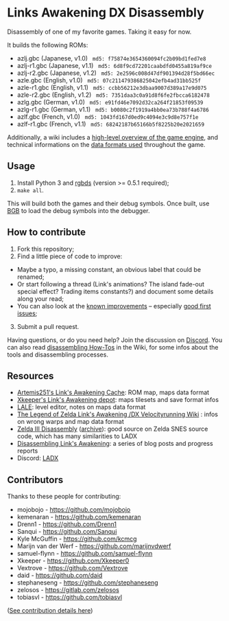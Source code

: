 # Links Awakening DX Disassembly

Disassembly of one of my favorite games. Taking it easy for now.

It builds the following ROMs:

- azlj.gbc (Japanese, v1.0) `
md5: f75874e3654360094fc2b09bd1fed7e8`
- azlj-r1.gbc (Japanese, v1.1) `
md5: 6d8f9cd72201caabdfd0455a819af9ce`
- azlj-r2.gbc (Japanese, v1.2) `
md5: 2e2596c008d47df901394d28f5bd66ec`
- azle.gbc (English, v1.0) `
md5: 07c211479386825042efb4ad31bb525f`
- azle-r1.gbc (English, v1.1) `
md5: ccbb56212e3dbaa9007d389a17e9d075`
- azle-r2.gbc (English, v1.2) `
md5: 7351daa3c0a91d8f6fe2fbcca6182478`
- azlg.gbc (German, v1.0) `
md5: e91fd46e7092d32ca264f21853f09539`
- azlg-r1.gbc (German, v1.1) `
md5: b0080c2f1919a4bb0ea73b788f4a6786`
- azlf.gbc (French, v1.0) `
md5: 1043fd167d0ed9c4094e3c9d8e757f1e`
- azlf-r1.gbc (French, v1.1) `
md5: 68242187b65166b5f8225b20e2021659`

Additionally, a wiki includes a [high-level overview of the game engine](https://github.com/zladx/LADX-Disassembly/wiki/Game-engine-documentation), and technical informations on the [data formats used](https://github.com/zladx/LADX-Disassembly/wiki/Maps-data-format) throughout the game.

## Usage

1. Install Python 3 and [rgbds](https://github.com/gbdev/rgbds#1-installing-rgbds) (version >= 0.5.1 required);
2. `make all`.

This will build both the games and their debug symbols. Once built, use [BGB](https://github.com/zladx/LADX-Disassembly/wiki/Tooling-for-reverse-engineering#bgb) to load the debug symbols into the debugger.

## How to contribute

1. Fork this repository;
2. Find a little piece of code to improve:
  - Maybe a typo, a missing constant, an obvious label that could be renamed;
  - Or start following a thread (Link's animations? The island fade-out special effect? Trading items constants?) and document some details along your read;
  - You can also look at the [known improvements](https://github.com/zladx/LADX-Disassembly/issues) – especially [good first issues](https://github.com/zladx/LADX-Disassembly/issues?q=is%3Aissue+is%3Aopen+sort%3Aupdated-desc+label%3A%22good+first+issue%22);
3. Submit a pull request.

Having questions, or do you need help? Join the discussion on [Discord](https://discord.gg/sSHrwdB).
You can also read [disassembling How-Tos](https://github.com/zladx/LADX-Disassembly/wiki) in the Wiki, for some infos about the tools and disassembling processes.

## Resources

- [Artemis251's Link's Awakening Cache](http://artemis251.fobby.net/zelda/index.php): ROM map, maps data format
- [Xkeeper's Link's Awakening depot](https://xkeeper.net/hacking/linksawakening/): maps tilesets and save format infos
- [LALE](https://github.com/anotak/LALE): level editor, notes on maps data format
- [The Legend of Zelda Link's Awakening /DX Velocityrunning Wiki](http://spiraster.x10host.com/LADXWiki/index.php/) : infos on wrong warps and map data format
- [Zelda III Disassembly](http://www.zeldix.net/t143-disassembly-zelda-docs) ([archive](https://web.archive.org/web/20180315181518/http://www.zeldix.net/t143-disassembly-zelda-docs)): good source on Zelda SNES source code, which has many similarities to LADX
- [Disassembling Link's Awakening](https://zladx.github.io): a series of blog posts and progress reports
- Discord: [LADX](https://discord.gg/sSHrwdB)

## Contributors

Thanks to these people for contributing:

* mojobojo - https://github.com/mojobojo
* kemenaran - https://github.com/kemenaran
* Drenn1 - https://github.com/Drenn1
* Sanqui - https://github.com/Sanqui
* Kyle McGuffin - https://github.com/kcmcg
* Marijn van der Werf - https://github.com/marijnvdwerf
* samuel-flynn - https://github.com/samuel-flynn
* Xkeeper - https://github.com/Xkeeper0
* Vextrove - https://github.com/Vextrove
* daid - https://github.com/daid
* stephaneseng - https://github.com/stephaneseng
* zelosos - https://gitlab.com/zelosos
* tobiasvl - https://github.com/tobiasvl

([See contribution details here](https://github.com/zladx/LADX-Disassembly/graphs/contributors))
